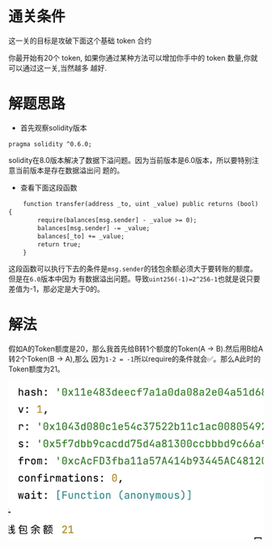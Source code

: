 # 通关条件
这一关的目标是攻破下面这个基础 token 合约

你最开始有20个 token, 如果你通过某种方法可以增加你手中的 token 数量,你就可以通过这一关,当然越多
越好.

# 解题思路
* 首先观察solidity版本
```shell
pragma solidity ^0.6.0;
```
solidity在8.0版本解决了数据下溢问题。因为当前版本是6.0版本，所以要特别注意当前版本是存在数据溢出问
题的。

* 查看下面这段函数
```shell
    function transfer(address _to, uint _value) public returns (bool) {
        require(balances[msg.sender] - _value >= 0);
        balances[msg.sender] -= _value;
        balances[_to] += _value;
        return true;
    }
```
这段函数可以执行下去的条件是`msg.sender`的钱包余额必须大于要转账的额度。但是在`6.0`版本中因为
有数据溢出问题。导致`uint256(-1)=2^256-1`也就是说只要差值为-1，那必定是大于0的。

# 解法
假如A的Token额度是20，那么我首先给B转1个额度的Token(A -> B).然后用B给A转2个Token(B -> A),那么
因为`1-2 = -1`所以require的条件就会✅。那么A此时的Token额度为21。

![](SCR-20221020-r6f.png)